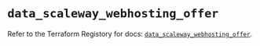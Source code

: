 # `data_scaleway_webhosting_offer`

Refer to the Terraform Registory for docs: [`data_scaleway_webhosting_offer`](https://registry.terraform.io/providers/scaleway/scaleway/2.31.0/docs/data-sources/webhosting_offer).
